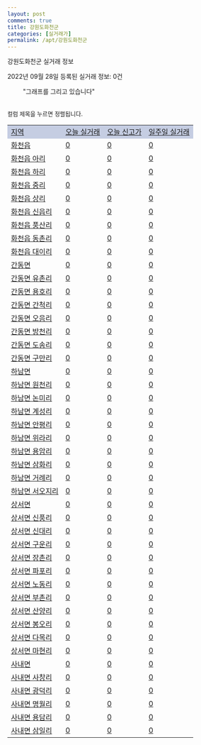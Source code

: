 ```yaml
---
layout: post
comments: true
title: 강원도화천군
categories: [실거래가]
permalink: /apt/강원도화천군
---
```


강원도화천군 실거래 정보

2022년 09월 28일 등록된 실거래 정보: 0건

<!--<script async src="https://pagead2.googlesyndication.com/pagead/js/adsbygoogle.js?client=ca-pub-3485438051770037"
 crossorigin="anonymous"></script>-->

<script type="text/javascript">
  google.charts.load('current', {'packages':['corechart']});
  google.charts.setOnLoadCallback(drawChart);

  function drawChart() {
    var data = google.visualization.arrayToDataTable([['거래일', '매매', '전월세', '전매'], ['21-01', 1, 0, 0], ['21-02', 4, 2, 0], ['21-03', 3, 1, 0], ['21-04', 1, 0, 0], ['21-05', 1, 0, 0], ['21-06', 1, 0, 0], ['21-07', 1, 0, 0], ['21-08', 1, 1, 0], ['21-09', 1, 0, 0], ['21-10', 8, 0, 0], ['21-11', 2, 2, 0], ['21-12', 2, 1, 0], ['22-01', 2, 0, 0], ['22-02', 4, 1, 0], ['22-03', 2, 1, 0], ['22-04', 2, 2, 0], ['22-05', 3, 3, 0], ['22-06', 2, 1, 0], ['22-07', 2, 2, 0], ['22-08', 1, 0, 0]]);

    var options = {
      title: '최근 1년간 유형별 거래량 추이',
      legend: { position: 'bottom' }
    };

    setTimeout(function() {
        var chart = new google.visualization.LineChart(document.getElementById('columnchart_material'));
        chart.draw(data, (options));
        document.getElementById('loading').style.display = 'none';
        var dayLabel = (new Date()).getDay();
        if (dayLabel < 2) {
            sorttable.innerSortFunction.apply(document.getElementById('week'), []);
            sorttable.innerSortFunction.apply(document.getElementById('week'), []);        
        }
        else {
            sorttable.innerSortFunction.apply(document.getElementById('today'), []);
            sorttable.innerSortFunction.apply(document.getElementById('today'), []);
        }
    }, 200);

  }
</script>

<div id="loading" style="z-index:20; display: block; margin-left: 35px">"그래프를 그리고 있습니다"</div>
<div id="columnchart_material" style="width: 95%; margin-left: -35px; display: block"></div>
<!--<div style="width: 95%; margin-left: -35px; display: block">
      <script async src="https://pagead2.googlesyndication.com/pagead/js/adsbygoogle.js?client=ca-pub-3485438051770037"
          crossorigin="anonymous"></script>
      <ins class="adsbygoogle"
          style="display:block"
          data-ad-format="fluid"
          data-ad-layout-key="-fb+5w+4e-db+86"
          data-ad-client="ca-pub-3485438051770037"
          data-ad-slot="1827090281"></ins>
      <script>
          (adsbygoogle = window.adsbygoogle || []).push({});
      </script>
</div>-->
<br>

<font size='small' style='font-size: small;'>컬럼 제목을 누르면 정렬됩니다.</font>
<table class="sortable">
  <tr style='background-color: rgba(114, 132, 186,0.4);'>
    <td id="region"><a href="#">지역</a></td>
    <td id="today"><a href="#">오늘 실거래</a></td>
    <td id="today_new"><a href="#">오늘 신고가</a></td>
    <td id="week"><a href="#">일주일 실거래</a></td>
  </tr>

  
  <tr class="item">
    <td><a href="강원도화천군화천읍">화천읍</a></td>
    <td><a href="강원도화천군화천읍">0</a></td>
    <td><a href="강원도화천군화천읍">0</a></td>
    <td><a href="강원도화천군화천읍">0</a></td>
  </tr>
    

  <tr class="item">
    <td><a href="강원도화천군화천읍아리">화천읍 아리</a></td>
    <td><a href="강원도화천군화천읍아리">0</a></td>
    <td><a href="강원도화천군화천읍아리">0</a></td>
    <td><a href="강원도화천군화천읍아리">0</a></td>
  </tr>
    

  <tr class="item">
    <td><a href="강원도화천군화천읍하리">화천읍 하리</a></td>
    <td><a href="강원도화천군화천읍하리">0</a></td>
    <td><a href="강원도화천군화천읍하리">0</a></td>
    <td><a href="강원도화천군화천읍하리">0</a></td>
  </tr>
    

  <tr class="item">
    <td><a href="강원도화천군화천읍중리">화천읍 중리</a></td>
    <td><a href="강원도화천군화천읍중리">0</a></td>
    <td><a href="강원도화천군화천읍중리">0</a></td>
    <td><a href="강원도화천군화천읍중리">0</a></td>
  </tr>
    

  <tr class="item">
    <td><a href="강원도화천군화천읍상리">화천읍 상리</a></td>
    <td><a href="강원도화천군화천읍상리">0</a></td>
    <td><a href="강원도화천군화천읍상리">0</a></td>
    <td><a href="강원도화천군화천읍상리">0</a></td>
  </tr>
    

  <tr class="item">
    <td><a href="강원도화천군화천읍신읍리">화천읍 신읍리</a></td>
    <td><a href="강원도화천군화천읍신읍리">0</a></td>
    <td><a href="강원도화천군화천읍신읍리">0</a></td>
    <td><a href="강원도화천군화천읍신읍리">0</a></td>
  </tr>
    

  <tr class="item">
    <td><a href="강원도화천군화천읍풍산리">화천읍 풍산리</a></td>
    <td><a href="강원도화천군화천읍풍산리">0</a></td>
    <td><a href="강원도화천군화천읍풍산리">0</a></td>
    <td><a href="강원도화천군화천읍풍산리">0</a></td>
  </tr>
    

  <tr class="item">
    <td><a href="강원도화천군화천읍동촌리">화천읍 동촌리</a></td>
    <td><a href="강원도화천군화천읍동촌리">0</a></td>
    <td><a href="강원도화천군화천읍동촌리">0</a></td>
    <td><a href="강원도화천군화천읍동촌리">0</a></td>
  </tr>
    

  <tr class="item">
    <td><a href="강원도화천군화천읍대이리">화천읍 대이리</a></td>
    <td><a href="강원도화천군화천읍대이리">0</a></td>
    <td><a href="강원도화천군화천읍대이리">0</a></td>
    <td><a href="강원도화천군화천읍대이리">0</a></td>
  </tr>
    

  <tr class="item">
    <td><a href="강원도화천군간동면">간동면</a></td>
    <td><a href="강원도화천군간동면">0</a></td>
    <td><a href="강원도화천군간동면">0</a></td>
    <td><a href="강원도화천군간동면">0</a></td>
  </tr>
    

  <tr class="item">
    <td><a href="강원도화천군간동면유촌리">간동면 유촌리</a></td>
    <td><a href="강원도화천군간동면유촌리">0</a></td>
    <td><a href="강원도화천군간동면유촌리">0</a></td>
    <td><a href="강원도화천군간동면유촌리">0</a></td>
  </tr>
    

  <tr class="item">
    <td><a href="강원도화천군간동면용호리">간동면 용호리</a></td>
    <td><a href="강원도화천군간동면용호리">0</a></td>
    <td><a href="강원도화천군간동면용호리">0</a></td>
    <td><a href="강원도화천군간동면용호리">0</a></td>
  </tr>
    

  <tr class="item">
    <td><a href="강원도화천군간동면간척리">간동면 간척리</a></td>
    <td><a href="강원도화천군간동면간척리">0</a></td>
    <td><a href="강원도화천군간동면간척리">0</a></td>
    <td><a href="강원도화천군간동면간척리">0</a></td>
  </tr>
    

  <tr class="item">
    <td><a href="강원도화천군간동면오음리">간동면 오음리</a></td>
    <td><a href="강원도화천군간동면오음리">0</a></td>
    <td><a href="강원도화천군간동면오음리">0</a></td>
    <td><a href="강원도화천군간동면오음리">0</a></td>
  </tr>
    

  <tr class="item">
    <td><a href="강원도화천군간동면방천리">간동면 방천리</a></td>
    <td><a href="강원도화천군간동면방천리">0</a></td>
    <td><a href="강원도화천군간동면방천리">0</a></td>
    <td><a href="강원도화천군간동면방천리">0</a></td>
  </tr>
    

  <tr class="item">
    <td><a href="강원도화천군간동면도송리">간동면 도송리</a></td>
    <td><a href="강원도화천군간동면도송리">0</a></td>
    <td><a href="강원도화천군간동면도송리">0</a></td>
    <td><a href="강원도화천군간동면도송리">0</a></td>
  </tr>
    

  <tr class="item">
    <td><a href="강원도화천군간동면구만리">간동면 구만리</a></td>
    <td><a href="강원도화천군간동면구만리">0</a></td>
    <td><a href="강원도화천군간동면구만리">0</a></td>
    <td><a href="강원도화천군간동면구만리">0</a></td>
  </tr>
    

  <tr class="item">
    <td><a href="강원도화천군하남면">하남면</a></td>
    <td><a href="강원도화천군하남면">0</a></td>
    <td><a href="강원도화천군하남면">0</a></td>
    <td><a href="강원도화천군하남면">0</a></td>
  </tr>
    

  <tr class="item">
    <td><a href="강원도화천군하남면원천리">하남면 원천리</a></td>
    <td><a href="강원도화천군하남면원천리">0</a></td>
    <td><a href="강원도화천군하남면원천리">0</a></td>
    <td><a href="강원도화천군하남면원천리">0</a></td>
  </tr>
    

  <tr class="item">
    <td><a href="강원도화천군하남면논미리">하남면 논미리</a></td>
    <td><a href="강원도화천군하남면논미리">0</a></td>
    <td><a href="강원도화천군하남면논미리">0</a></td>
    <td><a href="강원도화천군하남면논미리">0</a></td>
  </tr>
    

  <tr class="item">
    <td><a href="강원도화천군하남면계성리">하남면 계성리</a></td>
    <td><a href="강원도화천군하남면계성리">0</a></td>
    <td><a href="강원도화천군하남면계성리">0</a></td>
    <td><a href="강원도화천군하남면계성리">0</a></td>
  </tr>
    

  <tr class="item">
    <td><a href="강원도화천군하남면안평리">하남면 안평리</a></td>
    <td><a href="강원도화천군하남면안평리">0</a></td>
    <td><a href="강원도화천군하남면안평리">0</a></td>
    <td><a href="강원도화천군하남면안평리">0</a></td>
  </tr>
    

  <tr class="item">
    <td><a href="강원도화천군하남면위라리">하남면 위라리</a></td>
    <td><a href="강원도화천군하남면위라리">0</a></td>
    <td><a href="강원도화천군하남면위라리">0</a></td>
    <td><a href="강원도화천군하남면위라리">0</a></td>
  </tr>
    

  <tr class="item">
    <td><a href="강원도화천군하남면용암리">하남면 용암리</a></td>
    <td><a href="강원도화천군하남면용암리">0</a></td>
    <td><a href="강원도화천군하남면용암리">0</a></td>
    <td><a href="강원도화천군하남면용암리">0</a></td>
  </tr>
    

  <tr class="item">
    <td><a href="강원도화천군하남면삼화리">하남면 삼화리</a></td>
    <td><a href="강원도화천군하남면삼화리">0</a></td>
    <td><a href="강원도화천군하남면삼화리">0</a></td>
    <td><a href="강원도화천군하남면삼화리">0</a></td>
  </tr>
    

  <tr class="item">
    <td><a href="강원도화천군하남면거례리">하남면 거례리</a></td>
    <td><a href="강원도화천군하남면거례리">0</a></td>
    <td><a href="강원도화천군하남면거례리">0</a></td>
    <td><a href="강원도화천군하남면거례리">0</a></td>
  </tr>
    

  <tr class="item">
    <td><a href="강원도화천군하남면서오지리">하남면 서오지리</a></td>
    <td><a href="강원도화천군하남면서오지리">0</a></td>
    <td><a href="강원도화천군하남면서오지리">0</a></td>
    <td><a href="강원도화천군하남면서오지리">0</a></td>
  </tr>
    

  <tr class="item">
    <td><a href="강원도화천군상서면">상서면</a></td>
    <td><a href="강원도화천군상서면">0</a></td>
    <td><a href="강원도화천군상서면">0</a></td>
    <td><a href="강원도화천군상서면">0</a></td>
  </tr>
    

  <tr class="item">
    <td><a href="강원도화천군상서면신풍리">상서면 신풍리</a></td>
    <td><a href="강원도화천군상서면신풍리">0</a></td>
    <td><a href="강원도화천군상서면신풍리">0</a></td>
    <td><a href="강원도화천군상서면신풍리">0</a></td>
  </tr>
    

  <tr class="item">
    <td><a href="강원도화천군상서면신대리">상서면 신대리</a></td>
    <td><a href="강원도화천군상서면신대리">0</a></td>
    <td><a href="강원도화천군상서면신대리">0</a></td>
    <td><a href="강원도화천군상서면신대리">0</a></td>
  </tr>
    

  <tr class="item">
    <td><a href="강원도화천군상서면구운리">상서면 구운리</a></td>
    <td><a href="강원도화천군상서면구운리">0</a></td>
    <td><a href="강원도화천군상서면구운리">0</a></td>
    <td><a href="강원도화천군상서면구운리">0</a></td>
  </tr>
    

  <tr class="item">
    <td><a href="강원도화천군상서면장촌리">상서면 장촌리</a></td>
    <td><a href="강원도화천군상서면장촌리">0</a></td>
    <td><a href="강원도화천군상서면장촌리">0</a></td>
    <td><a href="강원도화천군상서면장촌리">0</a></td>
  </tr>
    

  <tr class="item">
    <td><a href="강원도화천군상서면파포리">상서면 파포리</a></td>
    <td><a href="강원도화천군상서면파포리">0</a></td>
    <td><a href="강원도화천군상서면파포리">0</a></td>
    <td><a href="강원도화천군상서면파포리">0</a></td>
  </tr>
    

  <tr class="item">
    <td><a href="강원도화천군상서면노동리">상서면 노동리</a></td>
    <td><a href="강원도화천군상서면노동리">0</a></td>
    <td><a href="강원도화천군상서면노동리">0</a></td>
    <td><a href="강원도화천군상서면노동리">0</a></td>
  </tr>
    

  <tr class="item">
    <td><a href="강원도화천군상서면부촌리">상서면 부촌리</a></td>
    <td><a href="강원도화천군상서면부촌리">0</a></td>
    <td><a href="강원도화천군상서면부촌리">0</a></td>
    <td><a href="강원도화천군상서면부촌리">0</a></td>
  </tr>
    

  <tr class="item">
    <td><a href="강원도화천군상서면산양리">상서면 산양리</a></td>
    <td><a href="강원도화천군상서면산양리">0</a></td>
    <td><a href="강원도화천군상서면산양리">0</a></td>
    <td><a href="강원도화천군상서면산양리">0</a></td>
  </tr>
    

  <tr class="item">
    <td><a href="강원도화천군상서면봉오리">상서면 봉오리</a></td>
    <td><a href="강원도화천군상서면봉오리">0</a></td>
    <td><a href="강원도화천군상서면봉오리">0</a></td>
    <td><a href="강원도화천군상서면봉오리">0</a></td>
  </tr>
    

  <tr class="item">
    <td><a href="강원도화천군상서면다목리">상서면 다목리</a></td>
    <td><a href="강원도화천군상서면다목리">0</a></td>
    <td><a href="강원도화천군상서면다목리">0</a></td>
    <td><a href="강원도화천군상서면다목리">0</a></td>
  </tr>
    

  <tr class="item">
    <td><a href="강원도화천군상서면마현리">상서면 마현리</a></td>
    <td><a href="강원도화천군상서면마현리">0</a></td>
    <td><a href="강원도화천군상서면마현리">0</a></td>
    <td><a href="강원도화천군상서면마현리">0</a></td>
  </tr>
    

  <tr class="item">
    <td><a href="강원도화천군사내면">사내면</a></td>
    <td><a href="강원도화천군사내면">0</a></td>
    <td><a href="강원도화천군사내면">0</a></td>
    <td><a href="강원도화천군사내면">0</a></td>
  </tr>
    

  <tr class="item">
    <td><a href="강원도화천군사내면사창리">사내면 사창리</a></td>
    <td><a href="강원도화천군사내면사창리">0</a></td>
    <td><a href="강원도화천군사내면사창리">0</a></td>
    <td><a href="강원도화천군사내면사창리">0</a></td>
  </tr>
    

  <tr class="item">
    <td><a href="강원도화천군사내면광덕리">사내면 광덕리</a></td>
    <td><a href="강원도화천군사내면광덕리">0</a></td>
    <td><a href="강원도화천군사내면광덕리">0</a></td>
    <td><a href="강원도화천군사내면광덕리">0</a></td>
  </tr>
    

  <tr class="item">
    <td><a href="강원도화천군사내면명월리">사내면 명월리</a></td>
    <td><a href="강원도화천군사내면명월리">0</a></td>
    <td><a href="강원도화천군사내면명월리">0</a></td>
    <td><a href="강원도화천군사내면명월리">0</a></td>
  </tr>
    

  <tr class="item">
    <td><a href="강원도화천군사내면용담리">사내면 용담리</a></td>
    <td><a href="강원도화천군사내면용담리">0</a></td>
    <td><a href="강원도화천군사내면용담리">0</a></td>
    <td><a href="강원도화천군사내면용담리">0</a></td>
  </tr>
    

  <tr class="item">
    <td><a href="강원도화천군사내면삼일리">사내면 삼일리</a></td>
    <td><a href="강원도화천군사내면삼일리">0</a></td>
    <td><a href="강원도화천군사내면삼일리">0</a></td>
    <td><a href="강원도화천군사내면삼일리">0</a></td>
  </tr>
    


</table>


    